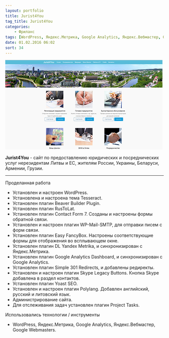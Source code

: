 ```yaml
---
layout: portfolio
title: Jurist4You
tag_title: Jurist4You
categories:
    - Фриланс
tags: [WordPress, Яндекс.Метрика, Google Analytics, Яндекс.Вебмастер, Google Webmasters]
date: 01.02.2016 06:02
sort: 34
---
```


![Jurist4You](../../assets/img/work/jurist4you.jpg)

**Jurist4You** - сайт по предоставлению юридических и посреднических услуг нерезидентам Литвы и ЕС, жителям России, 
Украины, Беларуси, Армении, Грузии.

---

Проделанная работа

* Установлен и настроен WordPress.
* Установлена и настроена тема Tesseract.
* Установлен плагин Beaver Builder Plugin.
* Установлен плагин RusToLat.
* Установлен плагин Contact Form 7. Созданы и настроены формы обратной связи.
* Установлен и настроен плагин WP-Mail-SMTP, для отправки писем с форм связи.
* Установлен плагин Easy FancyBox. Настроены соответствующие формы для отображения во всплывающем окне.
* Установлен плагин DL Yandex Metrika, и синхронизирован с Яндекс.Метрика.
* Установлен плагин Google Analytics Dashboard, и синхронизирован с Google Analytics.
* Установлен плагин Simple 301 Redirects, и добавлены редиректы.
* Установлен и настроен плагин Skype Legacy Buttons. Кнопка Skype добавлена в раздел контактов.
* Установлен плагин Yoast SEO.
* Установлен и настроен плагин Polylang. Добавлен английский, русский и литовский язык.
* Администрирование сайта.
* Для отслеживания задач установлен плагин Project Tasks.

Использовались технологии / инструменты

* WordPress, Яндекс.Метрика, Google Analytics, Яндекс.Вебмастер, Google Webmasters.
